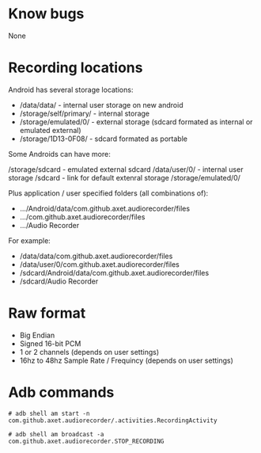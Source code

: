# Know bugs

None

# Recording locations

Android has several storage locations:

  * /data/data/ - internal user storage on new android
  * /storage/self/primary/ - internal storage
  * /storage/emulated/0/ - external storage (sdcard formated as internal or emulated external)
  * /storage/1D13-0F08/ - sdcard formated as portable

Some Androids can have more:

/storage/sdcard - emulated external sdcard
/data/user/0/ - internal user storage
/sdcard - link for default extenral storage /storage/emulated/0/

Plus application / user specified folders (all combinations of):

  * .../Android/data/com.github.axet.audiorecorder/files
  * .../com.github.axet.audiorecorder/files
  * .../Audio Recorder

For example:

  * /data/data/com.github.axet.audiorecorder/files
  * /data/user/0/com.github.axet.audiorecorder/files
  * /sdcard/Android/data/com.github.axet.audiorecorder/files
  * /sdcard/Audio Recorder

# Raw format

  * Big Endian
  * Signed 16-bit PCM
  * 1 or 2 channels (depends on user settings)
  * 16hz to 48hz Sample Rate / Frequincy (depends on user settings)

# Adb commands

    # adb shell am start -n com.github.axet.audiorecorder/.activities.RecordingActivity

    # adb shell am broadcast -a com.github.axet.audiorecorder.STOP_RECORDING
